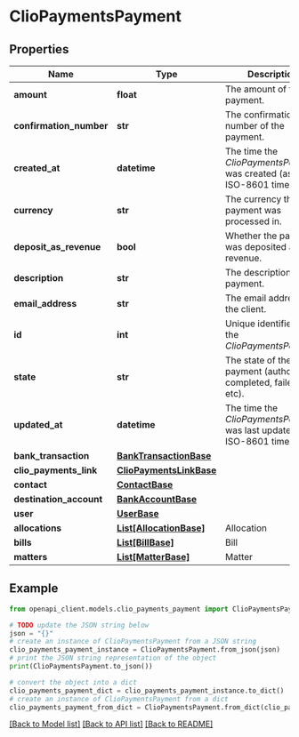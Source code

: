 # ClioPaymentsPayment


## Properties

Name | Type | Description | Notes
------------ | ------------- | ------------- | -------------
**amount** | **float** | The amount of the payment. | [optional] 
**confirmation_number** | **str** | The confirmation number of the payment. | [optional] 
**created_at** | **datetime** | The time the *ClioPaymentsPayment* was created (as a ISO-8601 timestamp) | [optional] 
**currency** | **str** | The currency the payment was processed in. | [optional] 
**deposit_as_revenue** | **bool** | Whether the payment was deposited as revenue. | [optional] 
**description** | **str** | The description of the payment. | [optional] 
**email_address** | **str** | The email address of the client. | [optional] 
**id** | **int** | Unique identifier for the *ClioPaymentsPayment* | [optional] 
**state** | **str** | The state of the payment (authorized, completed, failed, etc). | [optional] 
**updated_at** | **datetime** | The time the *ClioPaymentsPayment* was last updated (as a ISO-8601 timestamp) | [optional] 
**bank_transaction** | [**BankTransactionBase**](BankTransactionBase.md) |  | [optional] 
**clio_payments_link** | [**ClioPaymentsLinkBase**](ClioPaymentsLinkBase.md) |  | [optional] 
**contact** | [**ContactBase**](ContactBase.md) |  | [optional] 
**destination_account** | [**BankAccountBase**](BankAccountBase.md) |  | [optional] 
**user** | [**UserBase**](UserBase.md) |  | [optional] 
**allocations** | [**List[AllocationBase]**](AllocationBase.md) | Allocation | [optional] 
**bills** | [**List[BillBase]**](BillBase.md) | Bill | [optional] 
**matters** | [**List[MatterBase]**](MatterBase.md) | Matter | [optional] 

## Example

```python
from openapi_client.models.clio_payments_payment import ClioPaymentsPayment

# TODO update the JSON string below
json = "{}"
# create an instance of ClioPaymentsPayment from a JSON string
clio_payments_payment_instance = ClioPaymentsPayment.from_json(json)
# print the JSON string representation of the object
print(ClioPaymentsPayment.to_json())

# convert the object into a dict
clio_payments_payment_dict = clio_payments_payment_instance.to_dict()
# create an instance of ClioPaymentsPayment from a dict
clio_payments_payment_from_dict = ClioPaymentsPayment.from_dict(clio_payments_payment_dict)
```
[[Back to Model list]](../README.md#documentation-for-models) [[Back to API list]](../README.md#documentation-for-api-endpoints) [[Back to README]](../README.md)


